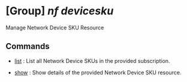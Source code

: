 # [Group] _nf devicesku_

Manage Network Device SKU Resource

## Commands

- [list](/Commands/nf/devicesku/_list.md)
: List all Network Device SKUs in the provided subscription.

- [show](/Commands/nf/devicesku/_show.md)
: Show details of the provided Network Device SKU resource.
